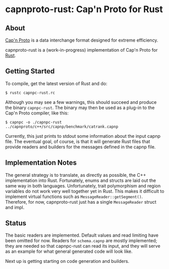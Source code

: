 # capnproto-rust: Cap'n Proto for Rust

## About

[Cap'n Proto](http://kentonv.github.io/capnproto/) is a
data interchange format designed for extreme efficiency.

capnproto-rust is a (work-in-progress) implementation of Cap'n Proto
for [Rust](http://www.rust-lang.org).

## Getting Started

To compile, get the latest version of Rust and do:
```
$ rustc capnpc-rust.rc
```

Although you may see a few warnings, this should succeed and produce
the binary `capnpc-rust`. The binary may then be used as a plug-in to
the Cap'n Proto compiler, like this:

```
$ capnpc -o ./capnpc-rust ../capnproto/c++/src/capnp/benchmark/catrank.capnp
```

Currently, this just prints to stdout some information about the input
capnp file. The eventual goal, of course, is that it will generate Rust
files that provide readers and builders for the messages defined in
the capnp file.

## Implementation Notes

The general strategy is to translate, as directly as possible, the C++
implementation into Rust. Fortunately, enums and structs are laid out
the same way in both languages. Unfortunately, trait polymorphism and
region variables do not work very well together yet in Rust. This
makes it difficult to implement virtual functions such as
`MessageReader::getSegment()`. Therefore, for now, capnproto-rust just
has a single `MessageReader` struct and impl.


## Status

The basic readers are implemented. Default values and read limiting
have been omitted for now. Readers for `schema.capnp` are mostly
implemented; they are needed so that capnpc-rust can read its input,
and they will serve as an example for what general generated code will
look like.

Next up is getting starting on code generation and builders.

